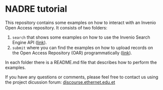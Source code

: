 # NADRE tutorial

This repository contains some examples on how to interact with an Invenio Open Access repository.
It consists of two folders:
1. `search` that shows some examples on how to use the Invenio Search Engine API ([link](search)).
1. `submit` where you can find the examples on  how to upload records on the Open Access Repository (OAR) programmatically ([link](search)).

In each folder there is a README.md file that describes how to perform the examples.

If you have any questions or comments, please feel free to contact us using the project dicussion forum: [discourse.ethernet.edu.et](http://discourse.ethernet.edu.et/)
